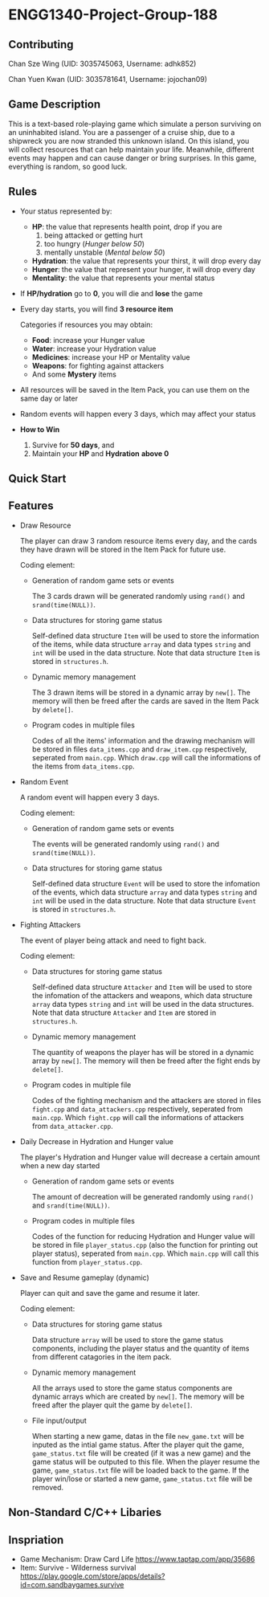 # ENGG1340-Project-Group-188

## Contributing
Chan Sze Wing   (UID: 3035745063, Username: adhk852)

Chan Yuen Kwan  (UID: 3035781641, Username: jojochan09)

## Game Description
This is a text-based role-playing game which simulate a person surviving on an uninhabited island. You are a passenger of a cruise ship, due to a shipwreck you are now stranded this unknown island. On this island, you will collect resources that can help maintain your life. Meanwhile, different events may happen and can cause danger or bring surprises. In this game, everything is random, so good luck.


## Rules
 - Your status represented by:
   - **HP**: the value that represents health point, drop if you are 
     1. being attacked or getting hurt
     2. too hungry (*Hunger below 50*)
     3. mentally unstable (*Mental  below 50*)
   - **Hydration**: the value that represents your thirst, it will drop every day
   - **Hunger**: the value that represent your hunger, it will drop every day
   - **Mentality**: the value that represents your mental status
 - If **HP/hydration** go to **0**, you will die and **lose** the game 
 
 - Every day starts, you will find **3 resource item**
      
      Categories if resources you may obtain:
   - **Food**: increase your Hunger value
   - **Water**: increase your Hydration value
   - **Medicines**: increase your HP or Mentality value
   - **Weapons**: for fighting against attackers 
   - And some **Mystery** items 
 - All resources will be saved in the Item Pack, you can use them on the same day or later
 - Random events will happen every 3 days, which may affect your status
 - **How to Win**
   1. Survive for **50 days**, and
   2. Maintain your **HP** and **Hydration** **above 0**

## Quick Start

## Features 

- Draw Resource

  The player can draw 3 random resource items every day, and the cards they have drawn will be stored in the Item Pack for future use.
  
  Coding element:
  - Generation of random game sets or events
    
    The 3 cards drawn will be generated randomly using `rand()` and `srand(time(NULL))`.
    
  - Data structures for storing game status

    Self-defined data structure `Item` will be used to store the information of the items, while data structure `array` and data types `string` and `int` will be used in the data structure. Note that data structure `Item` is stored in `structures.h`.
     
  - Dynamic memory management
    
    The 3 drawn items will be stored in a dynamic array by `new[]`. The memory will then be freed after the cards are saved in the Item Pack by `delete[]`.
  
  - Program codes in multiple files
    
    Codes of all the items' information and the drawing mechanism will be stored in files `data_items.cpp` and `draw_item.cpp` respectively, seperated from `main.cpp`. Which `draw.cpp` will call the informations of the items from `data_items.cpp`.

- Random Event

  A random event will happen every 3 days.
  
  Coding element:
  - Generation of random game sets or events
  
    The events will be generated randomly using `rand()` and `srand(time(NULL))`.
  
  - Data structures for storing game status

    Self-defined data structure `Event` will be used to store the infomation of the events, which data structure `array` and data types `string` and `int` will be used in the data structure. Note that data structure `Event` is stored in `structures.h`.
    
- Fighting Attackers 
  
  The event of player being attack and need to fight back.
  
  Coding element:
  - Data structures for storing game status

    Self-defined data structure `Attacker` and `Item` will be used to store the infomation of the attackers and weapons, which data structure `array` data types `string` and `int` will be used in the data structures. Note that data structure `Attacker` and `Item` are stored in `structures.h`.
  
  - Dynamic memory management
 
    The quantity of weapons the player has will be stored in a dynamic array by `new[]`. The memory will then be freed after the fight ends by `delete[]`.
    
  - Program codes in multiple file
  
    Codes of the fighting mechanism and the attackers are stored in files `fight.cpp` and `data_attackers.cpp` respectively, seperated from `main.cpp`. Which `fight.cpp` will call the informations of attackers from `data_attacker.cpp`.

- Daily Decrease in Hydration and Hunger value

  The player's Hydration and Hunger value will decrease a certain amount when a new day started
  
  - Generation of random game sets or events
  
    The amount of decreation will be generated randomly using `rand()` and `srand(time(NULL))`.
    
  - Program codes in multiple files
    
    Codes of the function for reducing Hydration and Hunger value will be stored in file `player_status.cpp` (also the function for printing out player status), seperated from `main.cpp`. Which `main.cpp` will call this function from `player_status.cpp`.
  

- Save and Resume gameplay (dynamic)
  
  Player can quit and save the game and resume it later.
  
  Coding element:
  - Data structures for storing game status
    
    Data structure `array` will be used to store the game status components, including the player status and the quantity of items from different catagories in the item pack.
  
  - Dynamic memory management
    
    All the arrays used to store the game status components are dynamic arrays which are created by `new[]`. The memory will be freed after the player quit the game by `delete[]`.
    
  - File input/output
    
     When starting a new game, datas in the file `new_game.txt` will be inputed as the intial game status. After the player quit the game, `game_status.txt` file will be created (if it was a new game) and the game status will be outputed to this file. When the player resume the game, `game_status.txt` file will be loaded back to the game. If the player win/lose or started a new game, `game_status.txt` file will be removed.
    
## Non-Standard C/C++ Libaries

## Inspriation
- Game Mechanism: Draw Card Life https://www.taptap.com/app/35686
- Item: Survive - Wilderness survival https://play.google.com/store/apps/details?id=com.sandbaygames.survive
